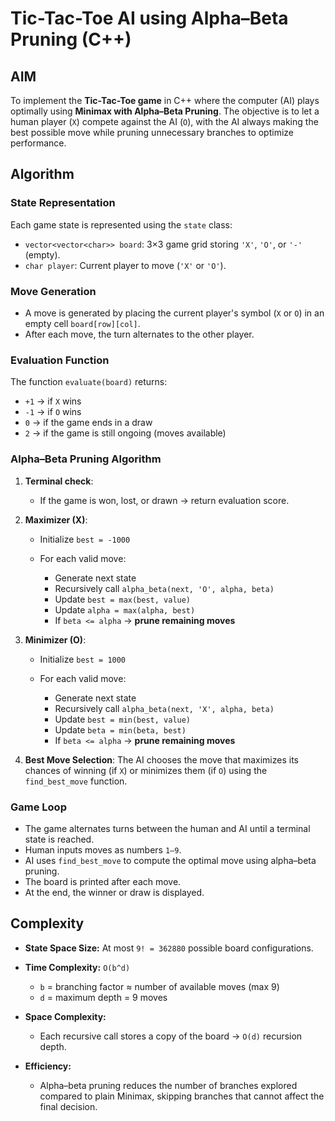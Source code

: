 # Tic-Tac-Toe AI using Alpha–Beta Pruning (C++)

## AIM

To implement the **Tic-Tac-Toe game** in C++ where the computer (AI) plays optimally using **Minimax with Alpha–Beta Pruning**.
The objective is to let a human player (`X`) compete against the AI (`O`), with the AI always making the best possible move while pruning unnecessary branches to optimize performance.


## Algorithm

### State Representation

Each game state is represented using the `state` class:

* `vector<vector<char>> board`: 3×3 game grid storing `'X'`, `'O'`, or `'-'` (empty).
* `char player`: Current player to move (`'X'` or `'O'`).


### Move Generation

* A move is generated by placing the current player's symbol (`X` or `O`) in an empty cell `board[row][col]`.
* After each move, the turn alternates to the other player.


### Evaluation Function

The function `evaluate(board)` returns:

* `+1` -> if `X` wins
* `-1` -> if `O` wins
* `0` -> if the game ends in a draw
* `2` -> if the game is still ongoing (moves available)


### Alpha–Beta Pruning Algorithm

1. **Terminal check**:

   * If the game is won, lost, or drawn -> return evaluation score.

2. **Maximizer (X)**:

   * Initialize `best = -1000`
   * For each valid move:

     * Generate next state
     * Recursively call `alpha_beta(next, 'O', alpha, beta)`
     * Update `best = max(best, value)`
     * Update `alpha = max(alpha, best)`
     * If `beta <= alpha` -> **prune remaining moves**

3. **Minimizer (O)**:

   * Initialize `best = 1000`
   * For each valid move:

     * Generate next state
     * Recursively call `alpha_beta(next, 'X', alpha, beta)`
     * Update `best = min(best, value)`
     * Update `beta = min(beta, best)`
     * If `beta <= alpha` -> **prune remaining moves**

4. **Best Move Selection**:
   The AI chooses the move that maximizes its chances of winning (if `X`) or minimizes them (if `O`) using the `find_best_move` function.


### Game Loop

* The game alternates turns between the human and AI until a terminal state is reached.
* Human inputs moves as numbers `1–9`.
* AI uses `find_best_move` to compute the optimal move using alpha–beta pruning.
* The board is printed after each move.
* At the end, the winner or draw is displayed.


## Complexity

* **State Space Size:** At most `9! = 362880` possible board configurations.
* **Time Complexity:** `O(b^d)`

  * `b` = branching factor ≈ number of available moves (max 9)
  * `d` = maximum depth = 9 moves
* **Space Complexity:**

  * Each recursive call stores a copy of the board -> `O(d)` recursion depth.
* **Efficiency:**

  * Alpha–beta pruning reduces the number of branches explored compared to plain Minimax, skipping branches that cannot affect the final decision.
